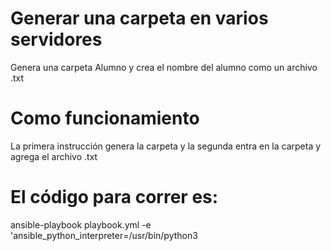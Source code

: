 # Generar una carpeta en varios servidores
Genera una carpeta Alumno y crea el nombre del alumno como un archivo .txt
# Como funcionamiento
La primera instrucción genera la carpeta y la segunda entra en la carpeta y agrega el archivo .txt
# El código para correr es:
ansible-playbook playbook.yml -e 'ansible_python_interpreter=/usr/bin/python3
